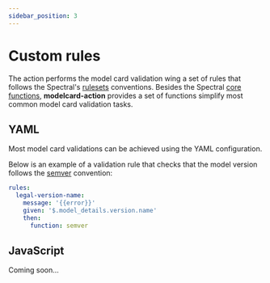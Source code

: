 ```yaml
---
sidebar_position: 3
---
```


# Custom rules

The action performs the model card validation wing a set of rules that follows the Spectral's [rulesets](https://meta.stoplight.io/docs/spectral/e5b9616d6d50c-custom-rulesets) conventions. Besides the Spectral [core functions](https://meta.stoplight.io/docs/spectral/e5b9616d6d50c-custom-rulesets#core-functions), **modelcard-action** provides a set of functions simplify most common model card validation tasks.

## YAML

Most model card validations can be achieved using the YAML configuration.

Below is an example of a validation rule that checks that the model version follows the [semver](https://semver.org) convention:

```yaml title="rules.yaml"
rules:
  legal-version-name:
    message: '{{error}}'
    given: '$.model_details.version.name'
    then:
      function: semver
```

## JavaScript

Coming soon...
